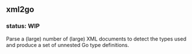 ## xml2go

### status: WIP

Parse a (large) number of (large) XML documents to detect the types used and produce a set of unnested Go type definitions.